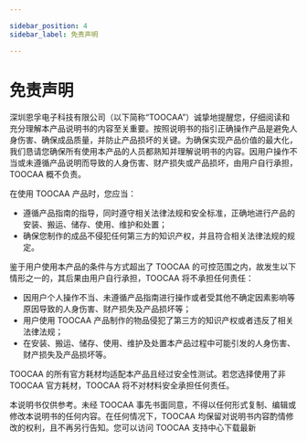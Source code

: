 ```yaml
---

sidebar_position: 4
sidebar_label: 免责声明

---
```

# 免责声明

深圳恩孚电子科技有限公司（以下简称“TOOCAA”）诚挚地提醒您，仔细阅读和充分理解本产品说明书的内容至关重要。按照说明书的指引正确操作产品是避免人身伤害、确保成品质量，并防止产品损坏的关键。为确保实现产品价值的最大化，我们恳请您确保所有使用本产品的人员都熟知并理解说明书的内容。因用户操作不当或未遵循产品说明而导致的人身伤害、财产损失或产品损坏，由用户自行承担，TOOCAA 概不负责。

在使用 TOOCAA 产品时，您应当：

- 遵循产品指南的指导，同时遵守相关法律法规和安全标准，正确地进行产品的安装、搬运、储存、使用、维护和处置；
- 确保您制作的成品不侵犯任何第三方的知识产权，并且符合相关法律法规的规定。

鉴于用户使用本产品的条件与方式超出了 TOOCAA 的可控范围之内，故发生以下情形之一的，其后果由用户自行承担，TOOCAA 将不承担任何责任：

- 因用户个人操作不当、未遵循产品指南进行操作或者受其他不确定因素影响等原因导致的人身伤害、财产损失及产品损坏等；
- 用户使用 TOOCAA 产品制作的物品侵犯了第三方的知识产权或者违反了相关法律法规；
- 在安装、搬运、储存、使用、维护及处置本产品过程中可能引发的人身伤害、财产损失及产品损坏等。

TOOCAA 的所有官方耗材均适配本产品且经过安全性测试。若您选择使用了非 TOOCAA 官方耗材，TOOCAA 将不对材料安全承担任何责任。

本说明书仅供参考。未经 TOOCAA 事先书面同意，不得以任何形式复制、编辑或修改本说明书的任何内容。在任何情况下，TOOCAA 均保留对说明书内容酌情修改的权利，且不再另行告知。您可以访问 TOOCAA 支持中心下载最新

